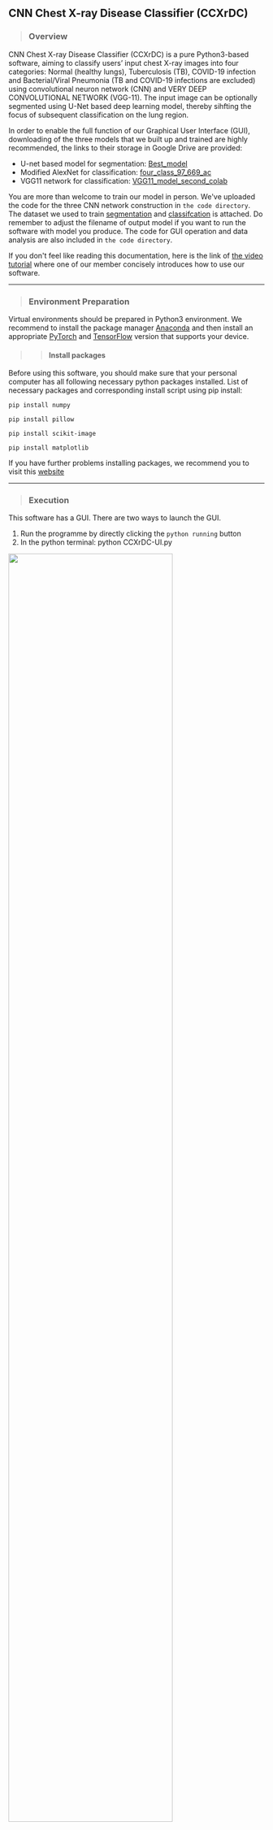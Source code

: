 ## CNN Chest X-ray Disease Classifier (CCXrDC)
> ### Overview
CNN Chest X-ray Disease Classifier (CCXrDC) is a pure Python3-based software, aiming to classify users’ input chest X-ray images into four categories: Normal (healthy lungs), Tuberculosis (TB), COVID-19 infection and Bacterial/Viral Pneumonia (TB and COVID-19 infections are excluded) using convolutional neuron network (CNN) and VERY DEEP CONVOLUTIONAL NETWORK (VGG-11). The input image can be optionally segmented using U-Net based deep learning model, thereby sihfting the focus of subsequent classification on the lung region. 

In order to enable the full function of our Graphical User Interface (GUI), downloading of the three models that we built up and trained are highly recommended, the links to their storage in Google Drive are provided:

* U-net based model for segmentation: [Best_model]
* Modified AlexNet for classification: [four_class_97_669_ac]
* VGG11 network for classification: [VGG11_model_second_colab]

[Best_model]: <https://drive.google.com/file/d/1PMb3sION8Pp42wVRi9KKmYCVi85pChMs/view?usp=sharing>
[four_class_97_669_ac]: <https://drive.google.com/file/d/10DC2YnbBLLGtl1VytyBtD4W8NZHRGZpQ/view?usp=sharing>
[VGG11_model_second_colab]: <https://drive.google.com/file/d/1RC-JFJfaTxqoNRhWDGwKFAVgge3Adjst/view?usp=sharing>

You are more than welcome to train our model in person. We've uploaded the code for the three CNN network construction in `the code directory`. The dataset we used to train [segmentation] and [classifcation] is attached. Do remember to adjust the filename of output model if you want to run the software with model you produce. The code for GUI operation and data analysis are also included in `the code directory`.

[segmentation]: <https://www.kaggle.com/datasets/nikhilpandey360/chest-xray-masks-and-labels>
[classifcation]: <https://www.kaggle.com/datasets/jtiptj/chest-xray-pneumoniacovid19tuberculosis?select=train>

If you don't feel like reading this documentation, here is the link of [the video tutorial] where one of our member concisely introduces how to use our software.

[the video tutorial]: <https://drive.google.com/file/d/17NkeixDznwnnUiTvEKkBAKd2TQUlL8aU/view?usp=share_link>

- - - -

> ### Environment Preparation
Virtual environments should be prepared in Python3 environment. We recommend to install the package manager [Anaconda] and then install an appropriate [PyTorch] and [TensorFlow] version that supports your device. 

[Anaconda]: <https://www.anaconda.com/>

[PyTorch]: <https://pytorch.org/>

[TensorFlow]: <https://www.tensorflow.org/>

>> #### Install packages 
Before using this software, you should make sure that your personal computer has all following necessary python packages installed. 
List of necessary packages and corresponding install script using pip install:
```
pip install numpy
```
```
pip install pillow
```
```
pip install scikit-image
```

```
pip install matplotlib
```

If you have further problems installing packages, we recommend you to visit this [website]

[website]: https://packaging.python.org/en/latest/tutorials/installing-packages/

- - - -

> ### Execution
This software has a  GUI. There are two ways to launch the GUI. 
1. Run the programme by directly clicking the `python running` button 
2. In the python terminal: python CCXrDC-UI.py

<img src="https://github.com/ChrisRogers-Max/Zongyu.gothub.io/blob/master/Pictures/p1.png" width=80% height=80%>

>> #### Classify X-ray Images
In the GUI, click the `Input Image` and upload the chest X-ray image. CCXrDC supports input files of .jpg, .png and .jpeg. 
Choose the preferred model (VGG11 or CNN model) to classify pneumonia types.

<img src="https://github.com/ChrisRogers-Max/Zongyu.gothub.io/blob/master/Pictures/p2.png" width=60% height=60%>

Click the `Determine` button, GUI will return a classification message and corresponding suggestions. If the result is COVID-19, a link to WHO guidance for self-management after COVID-19-related illness will appear on the right.

<img src="https://github.com/ChrisRogers-Max/Zongyu.gothub.io/blob/master/Pictures/p3.png" width=60% height=60%>

>> #### Sharpen X-ray Images
Click the `Sharpen` button and a sharpened image will spontaneously appear. Click the `Save the image` button and you can save the processed image in your selected path.

<img src="https://github.com/ChrisRogers-Max/Zongyu.gothub.io/blob/master/Pictures/p4.png" width=60% height=60%>

>> #### Segment X-ray Images
Click the `Segment` button and a segmented image will spontaneously appear. Click the `Save the image` button and you can save the processed image in your selected path.

<img src="https://github.com/ChrisRogers-Max/Zongyu.gothub.io/blob/master/Pictures/p5.png" width=60% height=60%>

>> #### Video Tutorial (Help)
In the GUI, click the `HELP` button to watch a video tutorial.

<img src="https://github.com/ChrisRogers-Max/Zongyu.gothub.io/blob/master/Pictures/p6.png" width=60% height=60%>

>> #### About us
Right-click the GUI to know us.

<img src="https://github.com/ChrisRogers-Max/Zongyu.gothub.io/blob/master/Pictures/p7.png" width=60% height=60%>
<img src="https://github.com/ChrisRogers-Max/Zongyu.gothub.io/blob/master/Pictures/p8.png" width=60% height=60%>

>> #### Quit
Click `QUIT` to close the program.

>> #### Warning/Conformation message
If no image is loaded or no model is chosen, a warning message will appear. 
A confirmation message will also appear before quitting the software by clicking the "x" button at the upper corner of the interface.

<img src="https://github.com/ChrisRogers-Max/Zongyu.gothub.io/blob/master/Pictures/p9.png" width=60% height=60%>
<img src="https://github.com/ChrisRogers-Max/Zongyu.gothub.io/blob/master/Pictures/p10.png" width=60% height=60%>

- - - -

> ### Acknowledgements
CCXrDC thanks all used third-party libraries and previous works of Convolutional network construction.
